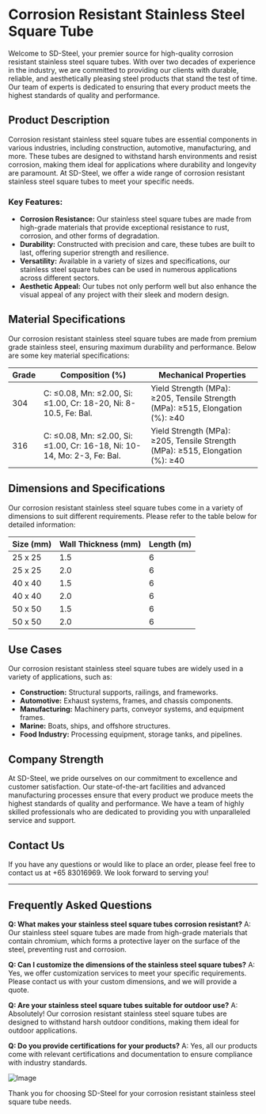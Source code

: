 # Corrosion Resistant Stainless Steel Square Tube

Welcome to SD-Steel, your premier source for high-quality corrosion resistant stainless steel square tubes. With over two decades of experience in the industry, we are committed to providing our clients with durable, reliable, and aesthetically pleasing steel products that stand the test of time. Our team of experts is dedicated to ensuring that every product meets the highest standards of quality and performance.

## Product Description

Corrosion resistant stainless steel square tubes are essential components in various industries, including construction, automotive, manufacturing, and more. These tubes are designed to withstand harsh environments and resist corrosion, making them ideal for applications where durability and longevity are paramount. At SD-Steel, we offer a wide range of corrosion resistant stainless steel square tubes to meet your specific needs.

### Key Features:
- **Corrosion Resistance:** Our stainless steel square tubes are made from high-grade materials that provide exceptional resistance to rust, corrosion, and other forms of degradation.
- **Durability:** Constructed with precision and care, these tubes are built to last, offering superior strength and resilience.
- **Versatility:** Available in a variety of sizes and specifications, our stainless steel square tubes can be used in numerous applications across different sectors.
- **Aesthetic Appeal:** Our tubes not only perform well but also enhance the visual appeal of any project with their sleek and modern design.

## Material Specifications

Our corrosion resistant stainless steel square tubes are made from premium grade stainless steel, ensuring maximum durability and performance. Below are some key material specifications:

| Grade | Composition (%) | Mechanical Properties |
|-------|-----------------|------------------------|
| 304   | C: ≤0.08, Mn: ≤2.00, Si: ≤1.00, Cr: 18-20, Ni: 8-10.5, Fe: Bal. | Yield Strength (MPa): ≥205, Tensile Strength (MPa): ≥515, Elongation (%): ≥40 |
| 316   | C: ≤0.08, Mn: ≤2.00, Si: ≤1.00, Cr: 16-18, Ni: 10-14, Mo: 2-3, Fe: Bal. | Yield Strength (MPa): ≥205, Tensile Strength (MPa): ≥515, Elongation (%): ≥40 |

## Dimensions and Specifications

Our corrosion resistant stainless steel square tubes come in a variety of dimensions to suit different requirements. Please refer to the table below for detailed information:

| Size (mm) | Wall Thickness (mm) | Length (m) |
|-----------|---------------------|------------|
| 25 x 25   | 1.5                 | 6          |
| 25 x 25   | 2.0                 | 6          |
| 40 x 40   | 1.5                 | 6          |
| 40 x 40   | 2.0                 | 6          |
| 50 x 50   | 1.5                 | 6          |
| 50 x 50   | 2.0                 | 6          |

## Use Cases

Our corrosion resistant stainless steel square tubes are widely used in a variety of applications, such as:

- **Construction:** Structural supports, railings, and frameworks.
- **Automotive:** Exhaust systems, frames, and chassis components.
- **Manufacturing:** Machinery parts, conveyor systems, and equipment frames.
- **Marine:** Boats, ships, and offshore structures.
- **Food Industry:** Processing equipment, storage tanks, and pipelines.

## Company Strength

At SD-Steel, we pride ourselves on our commitment to excellence and customer satisfaction. Our state-of-the-art facilities and advanced manufacturing processes ensure that every product we produce meets the highest standards of quality and performance. We have a team of highly skilled professionals who are dedicated to providing you with unparalleled service and support.

## Contact Us

If you have any questions or would like to place an order, please feel free to contact us at +65 83016969. We look forward to serving you!

---

## Frequently Asked Questions

**Q: What makes your stainless steel square tubes corrosion resistant?**
A: Our stainless steel square tubes are made from high-grade materials that contain chromium, which forms a protective layer on the surface of the steel, preventing rust and corrosion.

**Q: Can I customize the dimensions of the stainless steel square tubes?**
A: Yes, we offer customization services to meet your specific requirements. Please contact us with your custom dimensions, and we will provide a quote.

**Q: Are your stainless steel square tubes suitable for outdoor use?**
A: Absolutely! Our corrosion resistant stainless steel square tubes are designed to withstand harsh outdoor conditions, making them ideal for outdoor applications.

**Q: Do you provide certifications for your products?**
A: Yes, all our products come with relevant certifications and documentation to ensure compliance with industry standards.

![Image](https://github.com/user-attachments/assets/2567258e-e124-4816-932d-1809bd27ef0b)

Thank you for choosing SD-Steel for your corrosion resistant stainless steel square tube needs.